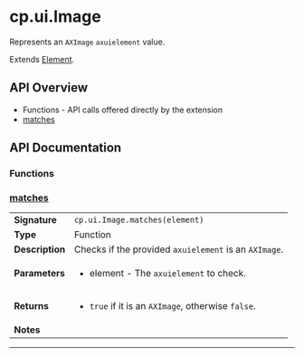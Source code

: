 # cp.ui.Image

Represents an `AXImage` `axuielement` value.

Extends [Element](cp.ui.Element.md).

## API Overview
* Functions - API calls offered directly by the extension
 * [matches](#matches)

## API Documentation

### Functions


### [matches](#matches)

|                                             |                                                                                     |
| --------------------------------------------|-------------------------------------------------------------------------------------|
| **Signature**                               | `cp.ui.Image.matches(element)`                                                                    |
| **Type**                                    | Function                                                                     |
| **Description**                             | Checks if the provided `axuielement` is an `AXImage`.                                                                     |
| **Parameters**                              | <ul><li>element  - The `axuielement` to check.</li></ul> |
| **Returns**                                 | <ul><li>`true` if it is an `AXImage`, otherwise `false`.</li></ul>          |
| **Notes**                                   | <ul></ul>                |

---
